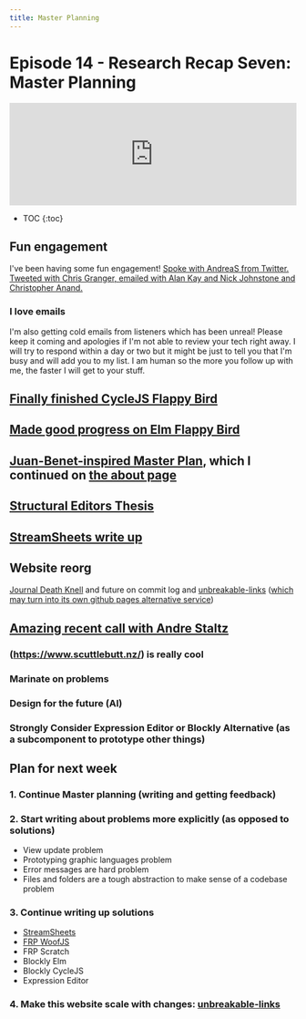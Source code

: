 ```yaml
---
title: Master Planning
---
```


<h1>Episode 14 - Research Recap Seven: Master Planning</h1>

<iframe src="https://omny.fm/shows/future-of-coding/1-4-research-recap-seven-master-planning/embed" width="100%" height="180" frameborder="0"></iframe>

- TOC
  {:toc}

## Fun engagement

I've been having some fun engagement! [Spoke with AndreaS from Twitter. Tweeted with Chris Granger, emailed with Alan Kay and Nick Johnstone and Christopher Anand.](http://futureofcoding.org/journal#septempber-29-2017-1206pm)

### I love emails

I'm also getting cold emails from listeners which has been unreal! Please keep it coming and apologies if I'm not able to review your tech right away. I will try to respond within a day or two but it might be just to tell you that I'm busy and will add you to my list. I am human so the more you follow up with me, the faster I will get to your stuff.

## [Finally finished CycleJS Flappy Bird](http://futureofcoding.org/journal#september-27-2017-1226pm)

## [Made good progress on Elm Flappy Bird](http://futureofcoding.org/journal#october-2-2017-853am)

## [Juan-Benet-inspired Master Plan](http://futureofcoding.org/journal#juan-benet-insired-master-plan), which I continued on [the about page](/about.html)

## [Structural Editors Thesis](http://futureofcoding.org/journal#structural-editors)

## [StreamSheets write up](http://futureofcoding.org/journal#streamsheets-write-up)

## Website reorg

[Journal Death Knell](http://futureofcoding.org/journal#death-knoll-of-this-journal) and future on commit log and [unbreakable-links](https://github.com/stevekrouse/unbreakable-links) ([which may turn into its own github pages alternative service](https://github.com/stevekrouse/unbreakable-links/issues/11))

## [Amazing recent call with Andre Staltz](/notes/andre-staltz-call-10-9-17.md)

### (https://www.scuttlebutt.nz/) is really cool

### Marinate on problems

### Design for the future (AI)

### Strongly Consider Expression Editor or Blockly Alternative (as a subcomponent to prototype other things)

## Plan for next week

### 1\. Continue Master planning (writing and getting feedback)

### 2\. Start writing about problems more explicitly (as opposed to solutions)

- View update problem
- Prototyping graphic languages problem
- Error messages are hard problem
- Files and folders are a tough abstraction to make sense of a codebase problem

### 3\. Continue writing up solutions

- [StreamSheets](https://github.com/futureofcoding/futureofcoding.org/issues/54)
- [FRP WoofJS](https://github.com/futureofcoding/futureofcoding.org/issues/55)
- FRP Scratch
- Blockly Elm
- Blockly CycleJS
- Expression Editor

### 4\. Make this website scale with changes: [unbreakable-links](https://github.com/stevekrouse/unbreakable-links)
